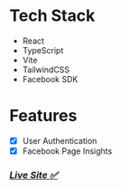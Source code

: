 # Tech Stack

- React
- TypeScript
- Vite
- TailwindCSS
- Facebook SDK

# Features

- [x] User Authentication
- [x] Facebook Page Insights

### <a href="https://fb.thedevguy.in" target="_blank" rel="noreferrer noopener">*Live Site ✅* </a>
